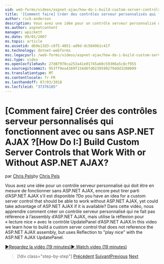 ```yaml
---
uid: web-forms/videos/aspnet-ajax/how-do-i-build-custom-server-controls-that-work-with-or-without-aspnet-ajax
title: '[Comment faire] Créer des contrôles serveur personnalisés qui fonctionnent avec ou sans ASP.NET AJAX ? | Microsoft Docs'
author: rick-anderson
description: Vous avez une idée pour un contrôle serveur personnalisé qui doit être en mesure de fonctionner sans ASP.NET AJAX, encore peut tirer parti d’ASP.NET AJAX s’il est disponible...
ms.author: aspnetcontent
manager: wpickett
ms.date: 09/01/2007
ms.topic: article
ms.assetid: db9e13d3-c8f5-4051-ad9d-dc5649b1c41f
ms.technology: dotnet-webforms
msc.legacyurl: /web-forms/videos/aspnet-ajax/how-do-i-build-custom-server-controls-that-work-with-or-without-aspnet-ajax
msc.type: video
ms.openlocfilehash: 27d87970ca253a41e01745a60c59306a5c8cf955
ms.sourcegitcommit: 953ff9ea4369f154d6fd0239599279ddd3280009
ms.translationtype: MT
ms.contentlocale: fr-FR
ms.lasthandoff: 07/03/2018
ms.locfileid: "37376185"
---
```

<a name="how-do-i-build-custom-server-controls-that-work-with-or-without-aspnet-ajax"></a><span data-ttu-id="08bb7-104">[Comment faire] Créer des contrôles serveur personnalisés qui fonctionnent avec ou sans ASP.NET AJAX ?</span><span class="sxs-lookup"><span data-stu-id="08bb7-104">[How Do I:] Build Custom Server Controls that Work With or Without ASP.NET AJAX?</span></span>
====================
<span data-ttu-id="08bb7-105">par [Chris Pels](https://twitter.com/chrispels)</span><span class="sxs-lookup"><span data-stu-id="08bb7-105">by [Chris Pels](https://twitter.com/chrispels)</span></span>

<span data-ttu-id="08bb7-106">Vous avez une idée pour un contrôle serveur personnalisé qui doit être en mesure de fonctionner sans ASP.NET AJAX, encore peut tirer parti d’ASP.NET AJAX s’il est disponible ?</span><span class="sxs-lookup"><span data-stu-id="08bb7-106">Do you have an idea for a custom server control that should be able to work without ASP.NET AJAX, yet could take advantage of ASP.NET AJAX if it is available?</span></span> <span data-ttu-id="08bb7-107">Dans cette vidéo, nous apprendre comment créer un contrôle serveur personnalisé qui ne fait pas référence à l’assembly d’ASP.NET AJAX, mais utilise la réflexion pour « lecture nice » avec le contrôle UpdatePanel d’ASP.NET AJAX.</span><span class="sxs-lookup"><span data-stu-id="08bb7-107">In this video we learn how to build a custom server control that does not reference the ASP.NET AJAX assembly, but uses Reflection to "play nice" with the ASP.NET AJAX UpdatePanel.</span></span>

[<span data-ttu-id="08bb7-108">&#9654;Regardez la vidéo (19 minutes)</span><span class="sxs-lookup"><span data-stu-id="08bb7-108">&#9654; Watch video (19 minutes)</span></span>](https://channel9.msdn.com/Blogs/ASP-NET-Site-Videos/how-do-i-build-custom-server-controls-that-work-with-or-without-aspnet-ajax)

> [!div class="step-by-step"]
> <span data-ttu-id="08bb7-109">[Précédent](how-do-i-create-an-aspnet-ajax-extender-from-scratch.md)
> [Suivant](how-do-i-associate-ajax-client-behavior-with-an-aspnet-server-control.md)</span><span class="sxs-lookup"><span data-stu-id="08bb7-109">[Previous](how-do-i-create-an-aspnet-ajax-extender-from-scratch.md)
[Next](how-do-i-associate-ajax-client-behavior-with-an-aspnet-server-control.md)</span></span>

